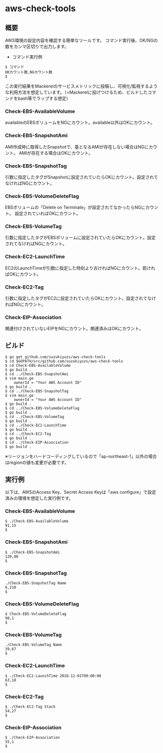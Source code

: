 # aws-check-tools

## 概要
AWS環境の設定内容を確認する簡単なツールです。
コマンド実行後、OK/NGの数をカンマ区切りで出力します。

- コマンド実行例
```
$ コマンド
OKカウント数,NGカウント数
$
```

この実行結果をMackerelのサービスメトリックに投稿し、可視化/監視するような利用方法を想定しています。（=Mackerelに投げつけるため、ビルドしたコマンドをbash等でラップする想定）

### Check-EBS-AvailableVolume
availableのEBSボリュームをNGにカウント。available以外はOKにカウント。

### Check-EBS-SnapshotAmi
AMI作成時に取得したSnapshotで、基となるAMIが存在しない場合はNGにカウント。
AMIが存在する場合はOKにカウント。

### Check-EBS-SnapshotTag
引数に指定したタグがSnapshotに設定されていたらOKにカウント。設定されてなければNGにカウント。

### Check-EBS-VolumeDeleteFlag
EBSボリュームの「Delete on Terminate」が設定されてなかったらNGにカウント。
設定されていればOKにカウント。

### Check-EBS-VolumeTag
引数に指定したタグがEBSボリュームに設定されていたらOKにカウント。設定されてなければNGにカウント。

### Check-EC2-LaunchTime
EC2のLaunchTimeが引数に指定した時刻より古ければNGにカウント。若ければOKにカウント。

### Check-EC2-Tag
引数に指定したタグがEC2に設定されていたらOKにカウント。設定されてなければNGにカウント。

### Check-EIP-Association
関連付けされていないEIPをNGにカウント。関連済みはOKにカウント。


## ビルド
```
$ go get github.com/suzukiyuzs/aws-check-tools
$ cd $GOPATH/src/github.com/suzukiyuzs/aws-check-tools
$ cd Check-EBS-AvailableVolume
$ go build .
$ cd ../Check-EBS-SnapshotAmi
$ vim main.go
    ownerId = "Your AWS Account ID"
$ go build .
$ cd ../Check-EBS-SnapshotTag
$ vim main.go
    ownerId = "Your AWS Account ID"
$ go build .
$ cd ../Check-EBS-VolumeDeleteFlag
$ go build .
$ cd ../Check-EBS-VolumeTag
$ go build .
$ cd ../Check-EC2-LaunchTime
$ go build .
$ cd ../Check-EC2-Tag
$ go build .
$ cd ../Check-EIP-Association
$ go build .
```

※リージョンをハードコーディングしているので「ap-northeast-1」以外の場合はregionの値も変更が必要です。


## 実行例
以下は、AWSのAccess Key、Secret Access Keyは「aws configure」で設定済みの環境を想定した実行例です。

### Check-EBS-AvailableVolume
```
$ ./Check-EBS-AvailableVolume
91,15
$
```

### Check-EBS-SnapshotAmi
```
$ ./Check-EBS-SnapshotAmi
120,88
$
```

### Check-EBS-SnapshotTag
```
./Check-EBS-SnapshotTag Name
6,210
$
```

### Check-EBS-VolumeDeleteFlag
```
$ Check-EBS-VolumeDeleteFlag
90,1
$
```

### Check-EBS-VolumeTag
```
./Check-EBS-VolumeTag Name
39,67
$
```

### Check-EC2-LaunchTime
```
$ ./Check-EC2-LaunchTime 2018-12-01T00:00:00
63,18
$
```

### Check-EC2-Tag
```
$ ./Check-EC2-Tag Stack
54,27
$
```

### Check-EIP-Association
```
$ ./Check-EIP-Association
55,1
$
```

